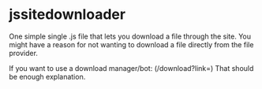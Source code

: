 # jssitedownloader

One simple single .js file that lets you download a file through the site.
You might have a reason for not wanting to download a file directly from the file provider.

If you want to use a download manager/bot: (/download?link=)
That should be enough explanation.
